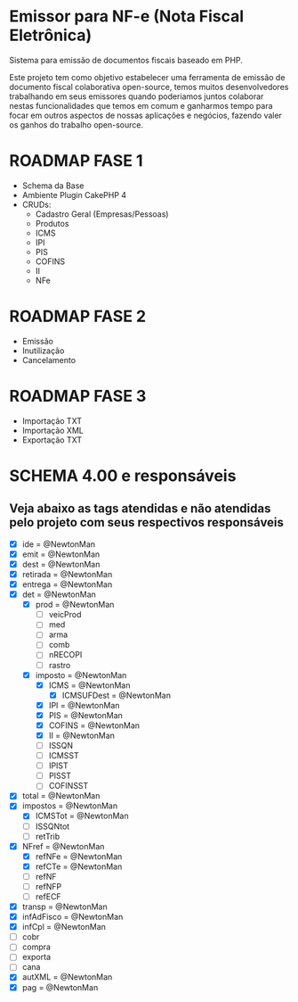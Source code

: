 # Emissor para NF-e (Nota Fiscal Eletrônica)
Sistema para emissão de documentos fiscais baseado em PHP.

Este projeto tem como objetivo estabelecer uma ferramenta de emissão de documento fiscal colaborativa open-source, temos muitos desenvolvedores trabalhando em seus emissores quando poderiamos juntos colaborar nestas funcionalidades que temos em comum e ganharmos tempo para focar em outros aspectos de nossas aplicações e negócios, fazendo valer os ganhos do trabalho open-source.

# ROADMAP FASE 1
 - Schema da Base
 - Ambiente Plugin CakePHP 4
 - CRUDs:
    - Cadastro Geral (Empresas/Pessoas)
    - Produtos
    - ICMS
    - IPI
    - PIS
    - COFINS
    - II
    - NFe

# ROADMAP FASE 2
 - Emissão
 - Inutilização
 - Cancelamento

# ROADMAP FASE 3
 - Importação TXT
 - Importação XML
 - Exportação TXT

# SCHEMA 4.00 e responsáveis
## Veja abaixo as tags atendidas e não atendidas pelo projeto com seus respectivos responsáveis
- [x] ide = @NewtonMan
- [x] emit = @NewtonMan
- [x] dest = @NewtonMan
- [x] retirada = @NewtonMan
- [x] entrega = @NewtonMan
- [x] det = @NewtonMan
    - [x] prod = @NewtonMan
        - [ ] veicProd
        - [ ] med
        - [ ] arma
        - [ ] comb
        - [ ] nRECOPI
        - [ ] rastro
    - [x] imposto = @NewtonMan
        - [x] ICMS = @NewtonMan
            - [x] ICMSUFDest = @NewtonMan
        - [x] IPI = @NewtonMan
        - [x] PIS = @NewtonMan
        - [x] COFINS = @NewtonMan
        - [x] II = @NewtonMan
        - [ ] ISSQN
        - [ ] ICMSST
        - [ ] IPIST
        - [ ] PISST
        - [ ] COFINSST
- [x] total = @NewtonMan
- [x] impostos = @NewtonMan
    - [x] ICMSTot = @NewtonMan
    - [ ] ISSQNtot
    - [ ] retTrib
- [x] NFref = @NewtonMan
    - [x] refNFe = @NewtonMan
    - [x] refCTe = @NewtonMan
    - [ ] refNF
    - [ ] refNFP
    - [ ] refECF
- [x] transp = @NewtonMan
- [x] infAdFisco = @NewtonMan
- [x] infCpl = @NewtonMan
- [ ] cobr
- [ ] compra
- [ ] exporta
- [ ] cana
- [x] autXML = @NewtonMan
- [x] pag = @NewtonMan
